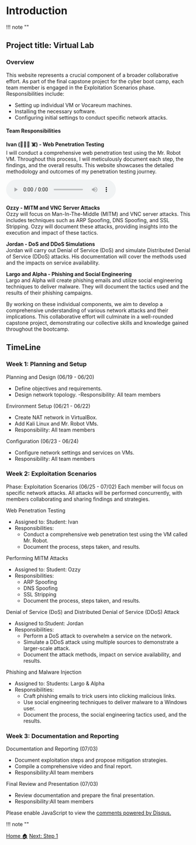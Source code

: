 # **Introduction**
!!! note ""

## **Project title: Virtual Lab**

### Overview

This website represents a crucial component of a broader collaborative effort. As part of the final capstone project for the cyber boot camp, each team member is engaged in the Exploitation Scenarios phase. Responsibilities include:

- Setting up individual VM or Vocareum machines.
- Installing the necessary software.
- Configuring initial settings to conduct specific network attacks.

#### Team Responsibilities

**Ivan (🧑🏻‍💻 ☠️) - Web Penetration Testing**  
I will conduct a comprehensive web penetration test using the Mr. Robot VM. Throughout this process, I will meticulously document each step, the findings, and the overall results. This website showcases the detailed methodology and outcomes of my penetration testing journey.

  <audio controls>
  <source src="https://hcoco1-website-bucket-12345.s3.amazonaws.com/Exploiting+Mr.+Robot+VM.mp3" type="audio/mpeg">
  Your browser does not support the audio element.
</audio>

**Ozzy - MITM and VNC Server Attacks**  
Ozzy will focus on Man-In-The-Middle (MITM) and VNC server attacks. This includes techniques such as ARP Spoofing, DNS Spoofing, and SSL Stripping. Ozzy will document these attacks, providing insights into the execution and impact of these tactics.

**Jordan - DoS and DDoS Simulations**  
Jordan will carry out Denial of Service (DoS) and simulate Distributed Denial of Service (DDoS) attacks. His documentation will cover the methods used and the impacts on service availability.

**Largo and Alpha - Phishing and Social Engineering**  
Largo and Alpha will create phishing emails and utilize social engineering techniques to deliver malware. They will document the tactics used and the results of their phishing campaigns.

By working on these individual components, we aim to develop a comprehensive understanding of various network attacks and their implications. This collaborative effort will culminate in a well-rounded capstone project, demonstrating our collective skills and knowledge gained throughout the bootcamp.



## TimeLine

### Week 1: Planning and Setup
Planning and Design (06/19 - 06/20)
- Define objectives and requirements.
- Design network topology.
-Responsibility: All team members

Environment Setup (06/21 - 06/22)
- Create NAT network in VirtualBox.
- Add Kali Linux and Mr. Robot VMs.
- Responsibility: All team members

Configuration (06/23 - 06/24)
- Configure network settings and services on VMs.
- Responsibility: All team members

### Week 2: Exploitation Scenarios

Phase: Exploitation Scenarios (06/25 - 07/02)
Each member will focus on specific network attacks. All attacks will be performed concurrently, with members collaborating and sharing findings and strategies.

Web Penetration Testing
- Assigned to: Student: Ivan
- Responsibilities:
  - Conduct a comprehensive web penetration test using the VM called Mr. Robot.
  - Document the process, steps taken, and results.

Performing MITM Attacks
- Assigned to: Student: Ozzy
- Responsibilities:
  - ARP Spoofing
  - DNS Spoofing
  - SSL Stripping
  - Document the process, steps taken, and results.

Denial of Service (DoS) and Distributed Denial of Service (DDoS) Attack
- Assigned to:Student: Jordan
- Responsibilities:
  - Perform a DoS attack to overwhelm a service on the network.
  - Simulate a DDoS attack using multiple sources to demonstrate a larger-scale attack.
  - Document the attack methods, impact on service availability, and results.

Phishing and Malware Injection
- Assigned to: Students: Largo & Alpha
- Responsibilities:
  - Craft phishing emails to trick users into clicking malicious links.
  - Use social engineering techniques to deliver malware to a Windows user.
  - Document the process, the social engineering tactics used, and the results.

### Week 3: Documentation and Reporting

Documentation and Reporting (07/03)
- Document exploitation steps and propose mitigation strategies.
- Compile a comprehensive video and final report.
- Responsibility:All team members

Final Review and Presentation (07/03)
- Review documentation and prepare the final presentation.
- Responsibility:All team members

<div id="disqus_thread"></div>
<script>
    /**
    *  RECOMMENDED CONFIGURATION VARIABLES: EDIT AND UNCOMMENT THE SECTION BELOW TO INSERT DYNAMIC VALUES FROM YOUR PLATFORM OR CMS.
    *  LEARN WHY DEFINING THESE VARIABLES IS IMPORTANT: https://disqus.com/admin/universalcode/#configuration-variables    */
    /*
    var disqus_config = function () {
    this.page.url = PAGE_URL;  // Replace PAGE_URL with your page's canonical URL variable
    this.page.identifier = PAGE_IDENTIFIER; // Replace PAGE_IDENTIFIER with your page's unique identifier variable
    };
    */
    (function() { // DON'T EDIT BELOW THIS LINE
    var d = document, s = d.createElement('script');
    s.src = 'https://hcoco1-1.disqus.com/embed.js';
    s.setAttribute('data-timestamp', +new Date());
    (d.head || d.body).appendChild(s);
    })();
</script>
<noscript>Please enable JavaScript to view the <a href="https://disqus.com/?ref_noscript">comments powered by Disqus.</a></noscript>



!!! note ""

<div class="button-container" markdown="1">
<a href="/Career-Simulation-4/" class="md-button md-button--secondary">Home 🏠</a>
<a href="/Career-Simulation-4/challenge_1/" class="md-button md-button--primary">Next: Step 1</a>
</div>

